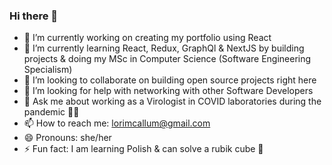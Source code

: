 ### Hi there 👋

- 🔭 I’m currently working on creating my portfolio using React
- 🌱 I’m currently learning React, Redux, GraphQl & NextJS by building projects & doing my MSc in Computer Science (Software Engineering Specialism)
- 👯 I’m looking to collaborate on building open source projects right here 
- 🤔 I’m looking for help with networking with other Software Developers 
- 💬 Ask me about working as a Virologist in COVID laboratories during the pandemic 🦸‍♀️
- 📫 How to reach me: lorimcallum@gmail.com
- 😄 Pronouns: she/her
- ⚡ Fun fact: I am learning Polish & can solve a rubik cube 🥇 
